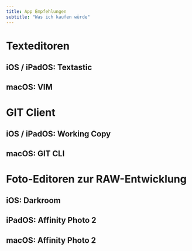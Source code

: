 ```yaml
---
title: App Empfehlungen
subtitle: "Was ich kaufen würde"
---
```


# Texteditoren

## iOS / iPadOS: Textastic

## macOS: VIM

# GIT Client

## iOS / iPadOS: Working Copy

## macOS: GIT CLI

# Foto-Editoren zur RAW-Entwicklung

## iOS: Darkroom

## iPadOS: Affinity Photo 2

## macOS: Affinity Photo 2